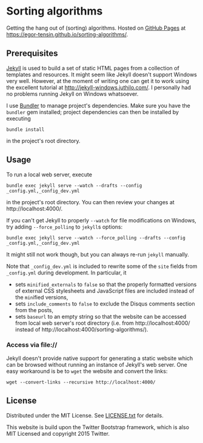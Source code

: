 Sorting algorithms
==================

Getting the hang out of (sorting) algorithms.
Hosted on [GitHub Pages] at https://egor-tensin.github.io/sorting-algorithms/.

[GitHub Pages]: https://pages.github.com

Prerequisites
-------------

[Jekyll] is used to build a set of static HTML pages from a collection of
templates and resources.
It might seem like Jekyll doesn't support Windows very well.
However, at the moment of writing one can get it to work using the excellent
tutorial at http://jekyll-windows.juthilo.com/.
I personally had no problems running Jekyll on Windows whatsoever.

I use [Bundler] to manage project's dependencies.
Make sure you have the `bundler` gem installed; project dependencies can then
be installed by executing

    bundle install

in the project's root directory.

[Jekyll]: https://jekyllrb.com/
[Bundler]: http://bundler.io/

Usage
-----

To run a local web server, execute

    bundle exec jekyll serve --watch --drafts --config _config.yml,_config_dev.yml

in the project's root directory.
You can then review your changes at http://localhost:4000/.

If you can't get Jekyll to properly `--watch` for file modifications on
Windows, try adding `--force_polling` to `jekyll`s options:

    bundle exec jekyll serve --watch --force_polling --drafts --config _config.yml,_config_dev.yml

It might still not work though, but you can always re-run `jekyll` manually.

Note that `_config_dev.yml` is included to rewrite some of the `site` fields
from `_config.yml` during development.
In particular, it

* sets `minified_externals` to `false` so that the properly formatted versions
of external CSS stylesheets and JavaScript files are included instead of the
`min`ified versions,
* sets `include_comments` to `false` to exclude the Disqus comments section
from the posts,
* sets `baseurl` to an empty string so that the website can be accessed from
local web server's root directory (i.e. from http://localhost:4000/ instead of
http://localhost:4000/sorting-algorithms/).

### Access via file://

Jekyll doesn't provide native support for generating a static website which can
be browsed without running an instance of Jekyll's web server.
One easy workaround is be to `wget` the website and convert the links:

    wget --convert-links --recursive http://localhost:4000/

License
-------

Distributed under the MIT License.
See [LICENSE.txt] for details.

This website is build upon the Twitter Bootstrap framework, which is also MIT
Licensed and copyright 2015 Twitter.

[LICENSE.txt]: LICENSE.txt
